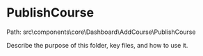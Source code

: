 # PublishCourse

Path: src\components\core\Dashboard\AddCourse\PublishCourse

Describe the purpose of this folder, key files, and how to use it.
